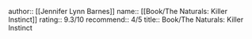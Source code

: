 author:: [[Jennifer Lynn Barnes]]
name:: [[Book/The Naturals: Killer Instinct]]
rating:: 9.3/10
recommend:: 4/5
title:: Book/The Naturals: Killer Instinct
